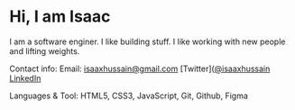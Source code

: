 # Hi, I am Isaac

I am a software enginer. I like building stuff. I like working with new people and lifting weights. 

Contact info: 
Email: isaaxhussain@gmail.com
[Twitter]([@isaaxhussain](https://twitter.com/IsaaxHussain) [LinkedIn](https://www.linkedin.com/in/isaac-hussain)

Languages & Tool: 
HTML5, CSS3, JavaScript, Git, Github, Figma

<!---
isaaxh/isaaxh is a ✨ special ✨ repository because its `README.md` (this file) appears on your GitHub profile.
You can click the Preview link to take a look at your changes.
--->
